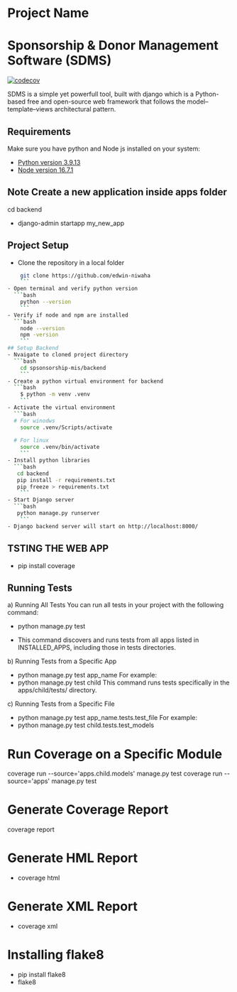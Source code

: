 # Project Name
# Sponsorship & Donor Management Software (SDMS)

[![codecov](https://codecov.io/gh/edwin-niwaha/sponsorship_mis/graph/badge.svg?token=S0TZOCC74E)](https://codecov.io/gh/edwin-niwaha/sponsorship_mis)


SDMS is a simple yet powerfull tool, built with django which is a Python-based free and open-source web framework that follows the model–template–views architectural pattern.

## Requirements
Make sure you have python and Node js installed on your system:
- [Python version 3.9.13](https://www.python.org/downloads/release/python-3913/) 
- [Node version 16.7.1](https://nodejs.org/en/download/)

## Note Create a new application inside apps folder
cd backend
- django-admin startapp my_new_app

## Project Setup

- Clone the repository in a local folder
```bash
    git clone https://github.com/edwin-niwaha
    ```
- Open terminal and verify python version
  ```bash
    python --version
    ```
- Verify if node and npm are installed
  ```bash
    node --version
    npm -version
    ```
## Setup Backend
- Nvaigate to cloned project directory
  ```bash
    cd spsonsorship-mis/backend
    ```
- Create a python virtual environment for backend
  ```bash
    $ python -m venv .venv
    ```
- Activate the virtual environment
  ```bash
  # For winodws
    source .venv/Scripts/activate
    
  # For linux
    source .venv/bin/activate
    ```
- Install python libraries
  ```bash
   cd backend
   pip install -r requirements.txt
   pip freeze > requirements.txt
    ```
- Start Django server
  ```bash
   python manage.py runserver
    ```
- Django backend server will start on http://localhost:8000/
```

## TSTING THE WEB APP
- pip install coverage


##  Running Tests
a) Running All Tests
You can run all tests in your project with the following command:
- python manage.py test
* This command discovers and runs tests from all apps listed in INSTALLED_APPS, including those in tests directories.

b) Running Tests from a Specific App
- python manage.py test app_name
For example:
- python manage.py test child
This command runs tests specifically in the apps/child/tests/ directory.

c) Running Tests from a Specific File
- python manage.py test app_name.tests.test_file
For example:
- python manage.py test child.tests.test_models

# Run Coverage on a Specific Module
coverage run --source='apps.child.models' manage.py test
coverage run --source='apps' manage.py test

# Generate Coverage Report
coverage report

# Generate HML Report
- coverage html

# Generate XML Report
- coverage xml

# Installing flake8
- pip install flake8
- flake8
